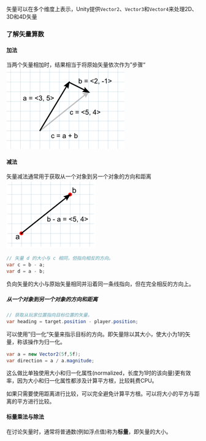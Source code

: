 矢量可以在多个维度上表示，Unity提供`Vector2`、`Vector3`和`Vector4`来处理2D、3D和4D矢量
### 了解矢量算数
#### 加法
当两个矢量相加时，结果相当于将原始矢量依次作为”步骤“
![](Pasted%20image%2020250127131641.png)
#### 减法
矢量减法通常用于获取从一个对象到另一个对象的方向和距离
![](Pasted%20image%2020250127131744.png)
```c#
// 矢量 d 的大小与 c 相同，但指向相反的方向。 
var c = b - a;
var d = a - b;
```
负向矢量的大小与原始矢量相同并沿着同一条线指向，但在完全相反的方向上。
##### 从一个对象到另一个对象的方向和距离
```c#
// 获取从玩家位置指向目标位置的矢量。 
var heading = target.position - player.position;
```
可以使用”归一化“矢量来指示目标的方向。即矢量除以其大小，使大小为1的矢量，称该操作为归一化。
```c#
var a = new Vector2(5f,5f);
var direction = a / a.magnitude;
```
这么做比单独使用大小和归一化属性(normalized，长度为1时的该向量)更有效率，因为大小和归一化属性都涉及计算平方根，比较耗费CPU。

如果只需要使用距离进行比较，可以完全避免计算平方根。可以将大小的平方与距离的平方进行比较。
#### 标量乘法与除法
在讨论矢量时，通常将普通数(例如浮点值)称为**标量**，即矢量的大小。